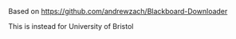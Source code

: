 Based on https://github.com/andrewzach/Blackboard-Downloader

This is instead for University of Bristol
